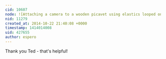 ```yaml
---
cid: 10607
node: ![Attaching a camera to a wooden picavet using elastics looped onto nails](../notes/TedF/10-20-2014/attaching-a-camera-to-a-wooden-picavet-using-nails-and-elastics)
nid: 11279
created_at: 2014-10-22 21:40:08 +0000
timestamp: 1414014008
uid: 427655
author: espero
---
```


Thank you Ted - that's helpful!
